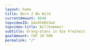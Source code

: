 ```yaml
---
layout: home
title: Born 2 Be Wild
currentAmount: 8648
topvideoID: Gda95HDV3w4
topvideo-title: Willkommen!
subtitle: Orang-Utans in die Freiheit
goalAmount: CHF 16'500
permalink: "/"
---
```


